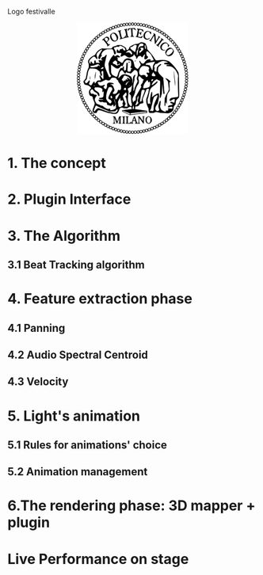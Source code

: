 Logo festivalle
<p align="center"> <img width="225" height="225" src="ReadMe images/PoliMi Logo.png" > </p>

# 1. The concept

# 2. Plugin Interface

# 3. The Algorithm
##  3.1 Beat Tracking algorithm

# 4. Feature extraction phase
##  4.1 Panning
##  4.2 Audio Spectral Centroid
##  4.3 Velocity

# 5. Light's animation 
##  5.1 Rules for animations' choice
##  5.2 Animation management

# 6.The rendering phase: 3D mapper + plugin 
# Live Performance on stage
